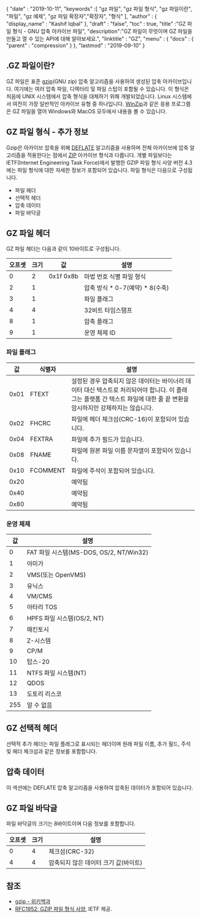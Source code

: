 {
  "date" : "2019-10-11",
  "keywords" :[ "gz 파일", "gz 파일 형식", "gz 파일이란", "파일", "gz 예제", "gz 파일 확장자","확장자", "형식" ],
  "author" : {
    "display_name" : "Kashif Iqbal"
},
  "draft" : "false",
  "toc" : true,
  "title" :"GZ 파일 형식 - GNU 압축 아카이브 파일",
  "description":"GZ 파일이 무엇이며 GZ 파일을 만들고 열 수 있는 API에 대해 알아보세요.",
  "linktitle" : "GZ",
  "menu" : {
    "docs" : {
      "parent" : "compression"
}
},
  "lastmod" : "2019-09-10"
}

## .GZ 파일이란?

GZ 파일은 표준 [gzip](https://en.wikipedia.org/wiki/Gzip)(GNU zip) 압축 알고리즘을 사용하여 생성된 압축 아카이브입니다. 여기에는 여러 압축 파일, 디렉터리 및 파일 스텁이 포함될 수 있습니다. 이 형식은 처음에 UNIX 시스템에서 압축 형식을 대체하기 위해 개발되었습니다. Linux 시스템에서 여전히 가장 일반적인 아카이브 유형 중 하나입니다. [WinZip](https://www.winzip.com/en/)과 같은 응용 프로그램은 GZ 파일을 열어 Windows와 MacOS 모두에서 내용을 볼 수 있습니다.

## GZ 파일 형식 - 추가 정보

Gzip은 아카이브 압축을 위해 [DEFLATE](https://en.wikipedia.org/wiki/DEFLATE) 알고리즘을 사용하며 전체 아카이브에 압축 알고리즘을 적용한다는 점에서 [ZIP](/ko/compression/zip/) 아카이브 형식과 다릅니다. 개별 파일보다는 IETF(Internet Engineering Task Force)에서 발행한 GZIP 파일 형식 사양 버전 4.3에는 파일 형식에 대한 자세한 정보가 포함되어 있습니다. 파일 형식은 다음으로 구성됩니다.

* 파일 헤더
* 선택적 헤더
* 압축 데이터
* 파일 바닥글

## GZ 파일 헤더 ##

GZ 파일 헤더는 다음과 같이 10바이트로 구성됩니다.

|오프셋|크기|값|설명
---|---|---|---|
|0|2|0x1f 0x8b|마법 번호 식별 파일 형식
|2|1| |압축 방식 * 0-7(예약) * 8(수축)
|3|1| |파일 플래그
|4|4| |32비트 타임스탬프
|8|1| |압축 플래그
|9|1| |운영 체제 ID

### 파일 플래그 ###

|값|식별자|설명
---|---|---|
|0x01|FTEXT|설정된 경우 압축되지 않은 데이터는 바이너리 데이터 대신 텍스트로 처리되어야 합니다. 이 플래그는 플랫폼 간 텍스트 파일에 대한 줄 끝 변환을 암시하지만 강제하지는 않습니다.
|0x02|FHCRC|파일에 헤더 체크섬(CRC-16)이 포함되어 있습니다.
|0x04|FEXTRA|파일에 추가 필드가 있습니다.
|0x08|FNAME|파일에 원본 파일 이름 문자열이 포함되어 있습니다.
|0x10|FCOMMENT|파일에 주석이 포함되어 있습니다.
|0x20| |예약됨
|0x40| |예약됨
|0x80| |예약됨

### 운영 체제 ###

|값|설명
---|---|
|0|FAT 파일 시스템(MS-DOS, OS/2, NT/Win32)
|1|아미가
|2|VMS(또는 OpenVMS)
|3|유닉스
|4|VM/CMS
|5|아타리 TOS
|6|HPFS 파일 시스템(OS/2, NT)
|7|매킨토시
|8|Z-시스템
|9|CP/M
|10|탑스-20
|11|NTFS 파일 시스템(NT)
|12|QDOS
|13|도토리 리스코
|255|알 수 없음

## GZ 선택적 헤더 ##

선택적 추가 헤더는 파일 플래그로 표시되는 헤더이며 원래 파일 이름, 추가 필드, 주석 및 헤더 체크섬과 같은 정보를 포함합니다.

## 압축 데이터 ##

이 섹션에는 DEFLATE 압축 알고리즘을 사용하여 압축된 데이터가 포함되어 있습니다.

## GZ 파일 바닥글 ##

파일 바닥글의 크기는 8바이트이며 다음 정보를 포함합니다.

|오프셋|크기|설명
---|---|---|
|0|4|체크섬(CRC-32)
|4|4|압축되지 않은 데이터 크기 값(바이트)

## 참조 ##

* [gzip - 위키백과](https://en.wikipedia.org/wiki/Gzip)
* [RFC1952: GZIP 파일 형식 사양](https://datatracker.ietf.org/doc/html/rfc1952), IETF 제공.

